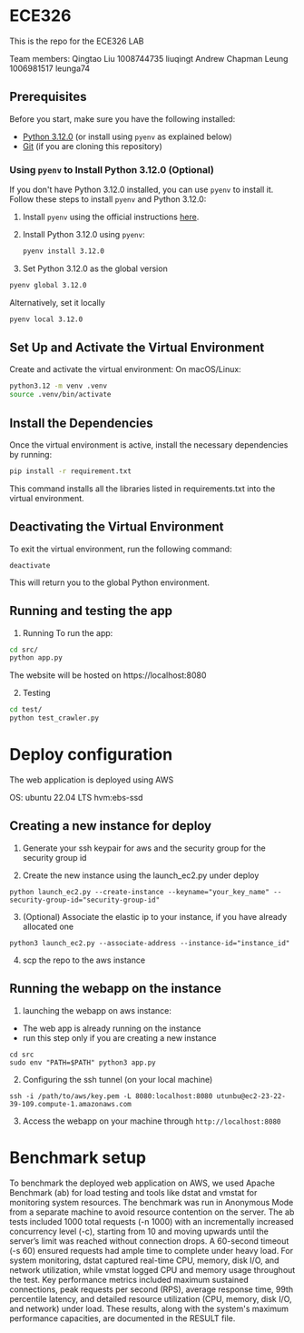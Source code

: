 # ECE326

This is the repo for the ECE326 LAB

Team members:
Qingtao Liu 1008744735 liuqingt
Andrew Chapman Leung 1006981517 leunga74

## Prerequisites

Before you start, make sure you have the following installed:

- [Python 3.12.0](https://www.python.org/downloads/release/python-3120/) (or install using `pyenv` as explained below)
- [Git](https://git-scm.com/) (if you are cloning this repository)

### Using `pyenv` to Install Python 3.12.0 (Optional)

If you don't have Python 3.12.0 installed, you can use `pyenv` to install it. Follow these steps to install `pyenv` and Python 3.12.0:

1. Install `pyenv` using the official instructions [here](https://github.com/pyenv/pyenv#installation).

2. Install Python 3.12.0 using `pyenv`:

   ```bash
   pyenv install 3.12.0
   ```

3. Set Python 3.12.0 as the global version

```bash
pyenv global 3.12.0
```

Alternatively, set it locally

```bash
pyenv local 3.12.0
```

## Set Up and Activate the Virtual Environment

Create and activate the virtual environment:
On macOS/Linux:

```bash
python3.12 -m venv .venv
source .venv/bin/activate
```

## Install the Dependencies

Once the virtual environment is active, install the necessary dependencies by running:

```bash
pip install -r requirement.txt
```

This command installs all the libraries listed in requirements.txt into the virtual environment.

## Deactivating the Virtual Environment

To exit the virtual environment, run the following command:

```
deactivate
```

This will return you to the global Python environment.

## Running and testing the app

1. Running
To run the app:
```bash
cd src/
python app.py
```

The website will be hosted on https://localhost:8080

2. Testing

```bash
cd test/
python test_crawler.py
```


# Deploy configuration

The web application is deployed using AWS

OS: ubuntu 22.04 LTS hvm:ebs-ssd

## Creating a new instance for deploy

1. Generate your ssh keypair for aws and the security group for the security group id

2. Create the new instance using the launch_ec2.py under deploy
```
python launch_ec2.py --create-instance --keyname="your_key_name" --security-group-id="security-group-id"
```
3. (Optional) Associate the elastic ip to your instance, if you have already allocated one
```
python3 launch_ec2.py --associate-address --instance-id="instance_id"
```
4. scp the repo to the aws instance

## Running the webapp on the instance

1. launching the webapp on aws instance:
- The web app is already running on the instance
- run this step only if you are creating a new instance
```
cd src
sudo env "PATH=$PATH" python3 app.py
```

2. Configuring the ssh tunnel (on your local machine)
```
ssh -i /path/to/aws/key.pem -L 8080:localhost:8080 utunbu@ec2-23-22-39-109.compute-1.amazonaws.com

```

3. Access the webapp on your machine through `http://localhost:8080`

# Benchmark setup
To benchmark the deployed web application on AWS, we used Apache Benchmark (ab) for load testing and tools like dstat and vmstat for monitoring system resources.
The benchmark was run in Anonymous Mode from a separate machine to avoid resource contention on the server.
The ab tests included 1000 total requests (-n 1000) with an incrementally increased concurrency level (-c), 
starting from 10 and moving upwards until the server’s limit was reached without connection drops. 
A 60-second timeout (-s 60) ensured requests had ample time to complete under heavy load. 
For system monitoring, dstat captured real-time CPU, memory, disk I/O, and network utilization, 
while vmstat logged CPU and memory usage throughout the test. Key performance metrics included maximum sustained connections, 
peak requests per second (RPS), average response time, 99th percentile latency, and detailed resource utilization 
(CPU, memory, disk I/O, and network) under load. These results, along with the system's maximum performance capacities, 
are documented in the RESULT file.

